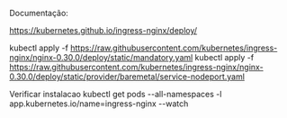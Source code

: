 

Documentação:

https://kubernetes.github.io/ingress-nginx/deploy/



kubectl apply -f https://raw.githubusercontent.com/kubernetes/ingress-nginx/nginx-0.30.0/deploy/static/mandatory.yaml
kubectl apply -f https://raw.githubusercontent.com/kubernetes/ingress-nginx/nginx-0.30.0/deploy/static/provider/baremetal/service-nodeport.yaml


Verificar instalacao
kubectl get pods --all-namespaces -l app.kubernetes.io/name=ingress-nginx --watch

